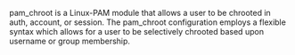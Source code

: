 pam\_chroot is a Linux-PAM module that allows a user to be chrooted in auth, account, or session. The pam\_chroot configuration employs a flexible syntax which allows for a user to be selectively chrooted based upon username or group membership.